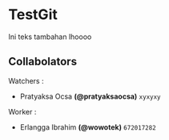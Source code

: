 # TestGit

Ini teks tambahan lhoooo

## Collabolators

Watchers :
  - Pratyaksa Ocsa __(@pratyaksaocsa)__ `xyxyxy`

Worker :
  - Erlangga Ibrahim __(@wowotek)__ `672017282`

